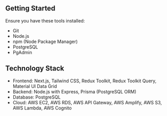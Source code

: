 ## Getting Started

Ensure you have these tools installed:

- Git
- Node.js
- npm (Node Package Manager)
- PostgreSQL
- PgAdmin

## Technology Stack

- Frontend: Next.js, Tailwind CSS, Redux Toolkit, Redux Toolkit Query, Material UI Data Grid
- Backend: Node.js with Express, Prisma (PostgreSQL ORM)
- Database: PostgreSQL
- Cloud: AWS EC2, AWS RDS, AWS API Gateway, AWS Amplify, AWS S3, AWS Lambda, AWS Cognito